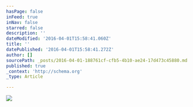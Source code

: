 ```yaml
---
hasPage: false
inFeed: true
inNav: false
starred: false
description: ''
dateModified: '2016-04-01T15:58:41.060Z'
title: ''
datePublished: '2016-04-01T15:58:41.272Z'
author: []
sourcePath: _posts/2016-04-01-188761cf-cfb5-4b10-ae24-17d473c45880.md
published: true
_context: 'http://schema.org'
_type: Article

---
```

![](https://the-grid-user-content.s3-us-west-2.amazonaws.com/4458272f-4133-4ad0-8be9-9c8f0aa6523f.jpg)